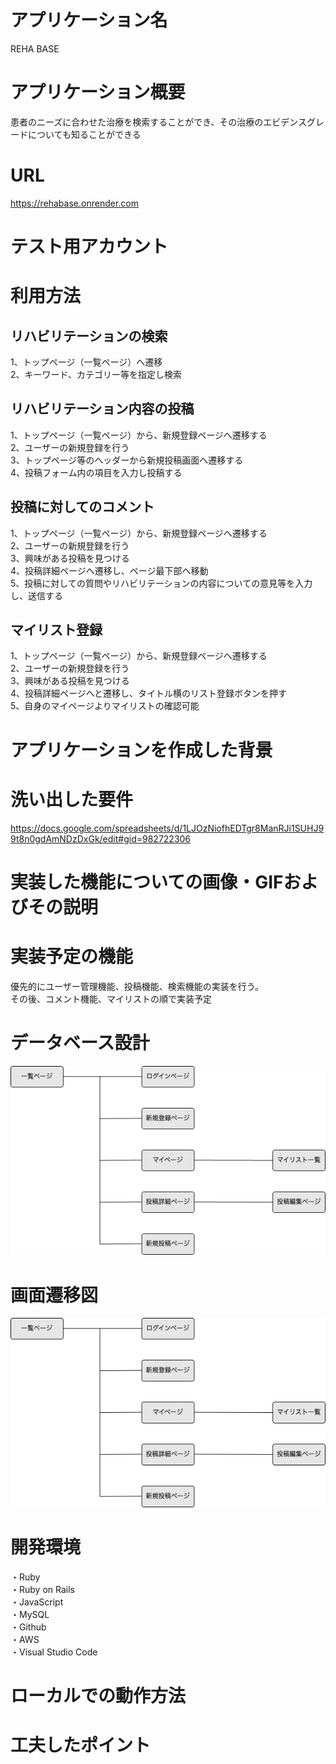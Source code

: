 # アプリケーション名
REHA BASE

# アプリケーション概要
患者のニーズに合わせた治療を検索することができ、その治療のエビデンスグレードについても知ることができる
# URL
https://rehabase.onrender.com
# テスト用アカウント

# 利用方法
## リハビリテーションの検索
1、トップページ（一覧ページ）へ遷移  
2、キーワード、カテゴリー等を指定し検索

## リハビリテーション内容の投稿
1、トップページ（一覧ページ）から、新規登録ページへ遷移する  
2、ユーザーの新規登録を行う  
3、トップページ等のヘッダーから新規投稿画面へ遷移する  
4、投稿フォーム内の項目を入力し投稿する  

## 投稿に対してのコメント
1、トップページ（一覧ページ）から、新規登録ページへ遷移する  
2、ユーザーの新規登録を行う  
3、興味がある投稿を見つける  
4、投稿詳細ページへ遷移し、ページ最下部へ移動  
5、投稿に対しての質問やリハビリテーションの内容についての意見等を入力し、送信する  

## マイリスト登録
1、トップページ（一覧ページ）から、新規登録ページへ遷移する  
2、ユーザーの新規登録を行う  
3、興味がある投稿を見つける  
4、投稿詳細ページへと遷移し、タイトル横のリスト登録ボタンを押す  
5、自身のマイページよりマイリストの確認可能  


# アプリケーションを作成した背景

# 洗い出した要件
https://docs.google.com/spreadsheets/d/1LJOzNiofhEDTgr8ManRJi1SUHJ99t8n0gdAmNDzDxGk/edit#gid=982722306
# 実装した機能についての画像・GIFおよびその説明

# 実装予定の機能
優先的にユーザー管理機能、投稿機能、検索機能の実装を行う。  
その後、コメント機能、マイリストの順で実装予定

# データベース設計
![Alt text](rehabase.png)
# 画面遷移図
![Alt text](%E9%81%B7%E7%A7%BB%E5%9B%B3.png)
# 開発環境
・Ruby  
・Ruby on Rails  
・JavaScript  
・MySQL  
・Github  
・AWS  
・Visual Studio Code

# ローカルでの動作方法

# 工夫したポイント
